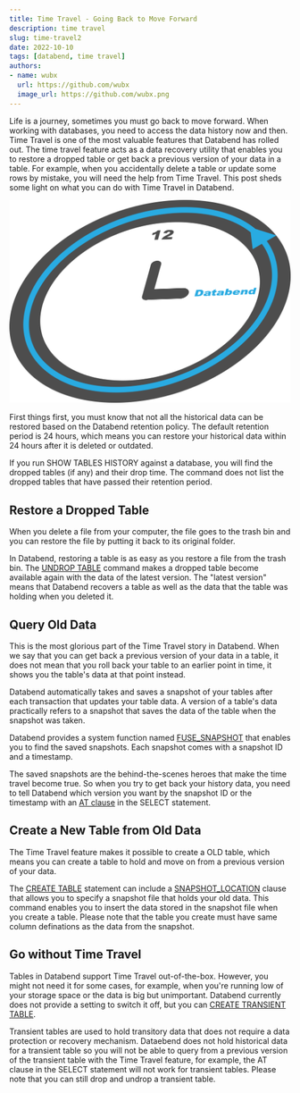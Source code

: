 ```yaml
---
title: Time Travel - Going Back to Move Forward
description: time travel
slug: time-travel2
date: 2022-10-10
tags: [databend, time travel]
authors:
- name: wubx
  url: https://github.com/wubx
  image_url: https://github.com/wubx.png
---
```


Life is a journey, sometimes you must go back to move forward. When working with databases, you need to access the data history now and then. Time Travel is one of the most valuable features that Databend has rolled out. The time travel feature acts as a data recovery utility that enables you to restore a dropped table or get back a previous version of your data in a table. For example, when you accidentally delete a table or update some rows by mistake, you will need the help from Time Travel. This post sheds some light on what you can do with Time Travel in Databend.

![](../static/img/blog/timetravel.png)

First things first, you must know that not all the historical data can be restored based on the Databend retention policy. The default retention period is 24 hours, which means you can restore your historical data within 24 hours after it is deleted or outdated.

If you run SHOW TABLES HISTORY against a database, you will find the dropped tables (if any) and their drop time. The command does not list the dropped tables that have passed their retention period.

## Restore a Dropped Table

When you delete a file from your computer, the file goes to the trash bin and you can restore the file by putting it back to its original folder.

In Databend, restoring a table is as easy as you restore a file from the trash bin. The [UNDROP TABLE](https://databend.rs/doc/reference/sql/ddl/table/ddl-undrop-table) command makes a dropped table become available again with the data of the latest version. The "latest version" means that Databend recovers a table as well as the data that the table was holding when you deleted it. 

## Query Old Data

This is the most glorious part of the Time Travel story in Databend. When we say that you can get back a previous version of your data in a table, it does not mean that you roll back your table to an earlier point in time, it shows you the table's data at that point instead. 

Databend automatically takes and saves a snapshot of your tables after each transaction that updates your table data. A version of a table's data practically refers to a snapshot that saves the data of the table when the snapshot was taken.

Databend provides a system function named [FUSE_SNAPSHOT](https://databend.rs/doc/reference/functions/system-functions/fuse_snapshot) that enables you to find the saved snapshots. Each snapshot comes with a snapshot ID and a timestamp. 

The saved snapshots are the behind-the-scenes heroes that make the time travel become true. So when you try to get back your history data, you need to tell Databend which version you want by the snapshot ID or the timestamp with an [AT clause](https://databend.rs/doc/reference/sql/query-syntax/dml-at) in the SELECT statement.

## Create a New Table from Old Data

The Time Travel feature makes it possible to create a OLD table, which means you can create a table to hold and move on from a previous version of your data. 

The [CREATE TABLE](https://databend.rs/doc/reference/sql/ddl/table/ddl-create-table) statement can include a [SNAPSHOT_LOCATION](https://databend.rs/doc/reference/sql/ddl/table/ddl-create-table#create-table--snapshot_location) clause that allows you to specify a snapshot file that holds your old data. This command enables you to insert the data stored in the snapshot file when you create a table. Please note that the table you create must have same column definations as the data from the snapshot.

## Go without Time Travel

Tables in Databend support Time Travel out-of-the-box. However, you might not need it for some cases, for example, when you're running low of your storage space or the data is big but unimportant. Databend currently does not provide a setting to switch it off, but you can [CREATE TRANSIENT TABLE](https://databend.rs/doc/reference/sql/ddl/table/ddl-create-table#create-transient-table-).

Transient tables are used to hold transitory data that does not require a data protection or recovery mechanism. Dataebend does not hold historical data for a transient table so you will not be able to query from a previous version of the transient table with the Time Travel feature, for example, the AT clause in the SELECT statement will not work for transient tables. Please note that you can still drop and undrop a transient table.